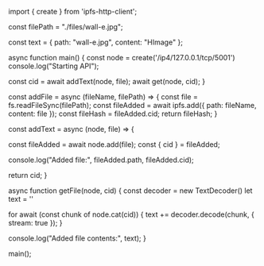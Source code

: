 import { create } from 'ipfs-http-client';

const filePath = "./files/wall-e.jpg";

const text = {
  path: "wall-e.jpg",
  content: "HImage"
};



async function main() {
  const node = create('/ip4/127.0.0.1/tcp/5001')
  console.log("Starting API");

  const cid = await addText(node, file);
  await get(node, cid);
}

const addFile = async (fileName, filePath) => {
  const file = fs.readFileSync(filePath);
  const fileAdded = await ipfs.add({ path: fileName, content: file });
  const fileHash = fileAdded.cid;
  return fileHash;
}

const addText = async (node, file) => {

  const fileAdded = await node.add(file);
  const { cid } = fileAdded;

  console.log("Added file:", fileAdded.path, fileAdded.cid);

  return cid;
}

async function getFile(node, cid) {
  const decoder = new TextDecoder()
  let text = ''

  for await (const chunk of node.cat(cid)) {
    text += decoder.decode(chunk, { stream: true });
  }

  console.log("Added file contents:", text);
}

main();